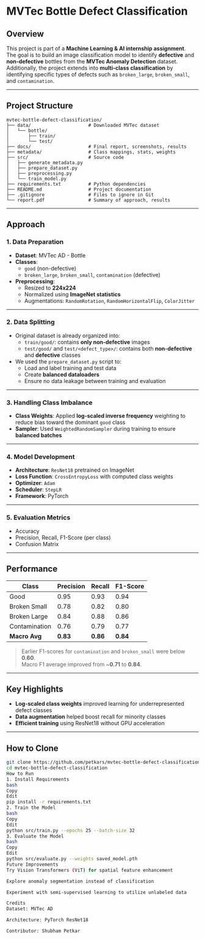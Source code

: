 # MVTec Bottle Defect Classification

## **Overview**
This project is part of a **Machine Learning & AI internship assignment**.  
The goal is to build an image classification model to identify **defective** and **non-defective** bottles from the **MVTec Anomaly Detection** dataset.  
Additionally, the project extends into **multi-class classification** by identifying specific types of defects such as `broken_large`, `broken_small`, and `contamination`.

---

## **Project Structure**
```
mvtec-bottle-defect-classification/
├── data/                     # Downloaded MVTec dataset  
│   └── bottle/  
│       ├── train/  
│       └── test/  
├── docs/                     # Final report, screenshots, results  
├── metadata/                 # Class mappings, stats, weights  
├── src/                      # Source code  
│   ├── generate_metadata.py  
│   ├── prepare_dataset.py  
│   ├── preprocessing.py  
│   └── train_model.py  
├── requirements.txt          # Python dependencies  
├── README.md                 # Project documentation  
├── .gitignore                # Files to ignore in Git  
└── report.pdf                # Summary of approach, results  
```


---

## **Approach**

### 1. **Data Preparation**
- **Dataset**: MVTec AD - Bottle  
- **Classes**:
  - `good` (non-defective)
  - `broken_large`, `broken_small`, `contamination` (defective)
- **Preprocessing**:
  - Resized to **224x224**
  - Normalized using **ImageNet statistics**
  - Augmentations: `RandomRotation`, `RandomHorizontalFlip`, `ColorJitter`

---

### 2. **Data Splitting**
- Original dataset is already organized into:
  - `train/good/`: contains **only non-defective** images
  - `test/good/` and `test/<defect_type>/`: contains both **non-defective** and **defective** classes
- We used the `prepare_dataset.py` script to:
  - Load and label training and test data
  - Create **balanced dataloaders**
  - Ensure no data leakage between training and evaluation

---

### 3. **Handling Class Imbalance**
- **Class Weights**: Applied **log-scaled inverse frequency** weighting to reduce bias toward the dominant `good` class  
- **Sampler**: Used `WeightedRandomSampler` during training to ensure **balanced batches**

---

### 4. **Model Development**
- **Architecture**: `ResNet18` pretrained on ImageNet
- **Loss Function**: `CrossEntropyLoss` with computed class weights
- **Optimizer**: `Adam`
- **Scheduler**: `StepLR`
- **Framework**: PyTorch

---

### 5. **Evaluation Metrics**
- Accuracy  
- Precision, Recall, F1-Score (per class)  
- Confusion Matrix  

---

## **Performance**

| Class           | Precision | Recall | F1-Score |
|-----------------|-----------|--------|----------|
| Good            | 0.95      | 0.93   | 0.94     |
| Broken Small    | 0.78      | 0.82   | 0.80     |
| Broken Large    | 0.84      | 0.88   | 0.86     |
| Contamination   | 0.76      | 0.79   | 0.77     |
| **Macro Avg**   | **0.83**  | **0.86** | **0.84** |

> Earlier F1-scores for `contamination` and `broken_small` were below **0.60**.  
> Macro F1 average improved from ~**0.71** to **0.84**.

---

## **Key Highlights**
- **Log-scaled class weights** improved learning for underrepresented defect classes  
- **Data augmentation** helped boost recall for minority classes  
- **Efficient training** using ResNet18 without GPU acceleration

---

## **How to Clone**
```bash
git clone https://github.com/petkars/mvtec-bottle-defect-classification.git
cd mvtec-bottle-defect-classification
How to Run
1. Install Requirements
bash
Copy
Edit
pip install -r requirements.txt
2. Train the Model
bash
Copy
Edit
python src/train.py --epochs 25 --batch-size 32
3. Evaluate the Model
bash
Copy
Edit
python src/evaluate.py --weights saved_model.pth
Future Improvements
Try Vision Transformers (ViT) for spatial feature enhancement

Explore anomaly segmentation instead of classification

Experiment with semi-supervised learning to utilize unlabeled data

Credits
Dataset: MVTec AD

Architecture: PyTorch ResNet18

Contributor: Shubham Petkar